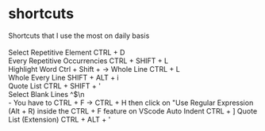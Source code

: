 # shortcuts
Shortcuts that I use the most on daily basis<br/>
<br/>
Select Repetitive Element CTRL + D<br/>
Every Repetitive Occurrencies CTRL + SHIFT + L<br/>
Highlight Word Ctrl + Shift + ->
Whole Line CTRL + L<br/>
Whole Every Line SHIFT + ALT + i<br/>
Quote List CTRL + SHIFT + '<br/>
Select Blank Lines ^$\n<br/>    - You have to CTRL + F -> CTRL + H then click on "Use Regular Expression (Alt + R) inside the CTRL + F feature on VScode
Auto Indent CTRL + ]
Quote List (Extension) CTRL + ALT + '
